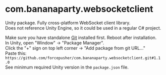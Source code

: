 # com.bananaparty.websocketclient  
  
Unity package. Fully cross-platform WebSocket client library.  
Does not reference Unity Engine, so it could be used in a regular C# project.  
  
Make sure you have standalone [Git](https://git-scm.com/downloads) installed first. Reboot after installation.  
In Unity, open "Window" -> "Package Manager".  
Click the "+" sign on top left corner -> "Add package from git URL..."  
Paste this: `https://github.com/forcepusher/com.bananaparty.websocketclient.git#1.1.0`  
See minimum required Unity version in the `package.json` file.
